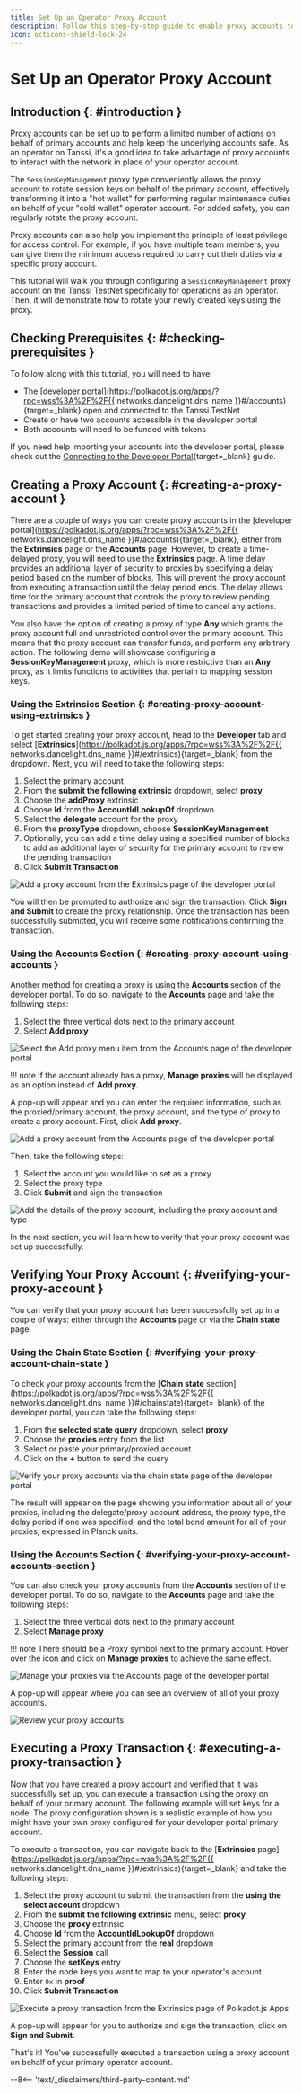 ```yaml
---
title: Set Up an Operator Proxy Account
description: Follow this step-by-step guide to enable proxy accounts to securely perform operational tasks (such as keys rotation) on behalf of your operator account.
icon: octicons-shield-lock-24
---
```


# Set Up an Operator Proxy Account

## Introduction {: #introduction }

Proxy accounts can be set up to perform a limited number of actions on behalf of primary accounts and help keep the underlying accounts safe. As an operator on Tanssi, it's a good idea to take advantage of proxy accounts to interact with the network in place of your operator account.

The `SessionKeyManagement` proxy type conveniently allows the proxy account to rotate session keys on behalf of the primary account, effectively transforming it into a "hot wallet" for performing regular maintenance duties on behalf of your "cold wallet" operator account. For added safety, you can regularly rotate the proxy account.

Proxy accounts can also help you implement the principle of least privilege for access control. For example, if you have multiple team members, you can give them the minimum access required to carry out their duties via a specific proxy account.

This tutorial will walk you through configuring a `SessionKeyManagement` proxy account on the Tanssi TestNet specifically for operations as an operator. Then, it will demonstrate how to rotate your newly created keys using the proxy.

## Checking Prerequisites {: #checking-prerequisites }

To follow along with this tutorial, you will need to have:

- The [developer portal](https://polkadot.js.org/apps/?rpc=wss%3A%2F%2F{{ networks.dancelight.dns_name }}#/accounts){target=\_blank} open and connected to the Tanssi TestNet
- Create or have two accounts accessible in the developer portal
- Both accounts will need to be funded with tokens

If you need help importing your accounts into the developer portal, please check out the [Connecting to the Developer Portal](/builders/toolkit/substrate-api/wallets/talisman/#connecting-to-polkadotjs){target=\_blank} guide.

## Creating a Proxy Account {: #creating-a-proxy-account }

There are a couple of ways you can create proxy accounts in the [developer portal](https://polkadot.js.org/apps/?rpc=wss%3A%2F%2F{{ networks.dancelight.dns_name }}#/accounts){target=\_blank}, either from the **Extrinsics** page or the **Accounts** page. However, to create a time-delayed proxy, you will need to use the **Extrinsics** page. A time delay provides an additional layer of security to proxies by specifying a delay period based on the number of blocks. This will prevent the proxy account from executing a transaction until the delay period ends. The delay allows time for the primary account that controls the proxy to review pending transactions and provides a limited period of time to cancel any actions.

You also have the option of creating a proxy of type **Any** which grants the proxy account full and unrestricted control over the primary account. This means that the proxy account can transfer funds, and perform any arbitrary action. The following demo will showcase configuring a **SessionKeyManagement** proxy, which is more restrictive than an **Any** proxy, as it limits functions to activities that pertain to mapping session keys.

### Using the **Extrinsics** Section {: #creating-proxy-account-using-extrinsics }

To get started creating your proxy account, head to the **Developer** tab and select [**Extrinsics**](https://polkadot.js.org/apps/?rpc=wss%3A%2F%2F{{ networks.dancelight.dns_name }}#/extrinsics){target=\_blank} from the dropdown. Next, you will need to take the following steps:

1. Select the primary account
2. From the **submit the following extrinsic** dropdown, select **proxy**
3. Choose the **addProxy** extrinsic
4. Choose **Id** from the **AccountIdLookupOf** dropdown
5. Select the **delegate** account for the proxy
6. From the **proxyType** dropdown, choose **SessionKeyManagement**
7. Optionally, you can add a time delay using a specified number of blocks to add an additional layer of security for the primary account to review the pending transaction
8. Click **Submit Transaction**

![Add a proxy account from the Extrinsics page of the developer portal](/images/node-operators/validators/operational-tasks/proxy-accounts/proxy-accounts-1.webp)

You will then be prompted to authorize and sign the transaction. Click **Sign and Submit** to create the proxy relationship. Once the transaction has been successfully submitted, you will receive some notifications confirming the transaction.

### Using the Accounts Section {: #creating-proxy-account-using-accounts }

Another method for creating a proxy is using the **Accounts** section of the developer portal. To do so, navigate to the **Accounts** page and take the following steps:

1. Select the three vertical dots next to the primary account
2. Select **Add proxy**

![Select the Add proxy menu item from the Accounts page of the developer portal](/images/node-operators/validators/operational-tasks/proxy-accounts/proxy-accounts-2.webp)

!!! note
    If the account already has a proxy, **Manage proxies** will be displayed as an option instead of **Add proxy**.

A pop-up will appear and you can enter the required information, such as the proxied/primary account, the proxy account, and the type of proxy to create a proxy account. First, click **Add proxy**.

![Add a proxy account from the Accounts page of the developer portal](/images/node-operators/validators/operational-tasks/proxy-accounts/proxy-accounts-3.webp)

Then, take the following steps:

1. Select the account you would like to set as a proxy
2. Select the proxy type
3. Click **Submit** and sign the transaction

![Add the details of the proxy account, including the proxy account and type](/images/node-operators/validators/operational-tasks/proxy-accounts/proxy-accounts-4.webp)

In the next section, you will learn how to verify that your proxy account was set up successfully.

## Verifying Your Proxy Account {: #verifying-your-proxy-account }

You can verify that your proxy account has been successfully set up in a couple of ways: either through the **Accounts** page or via the **Chain state** page.

### Using the **Chain State** Section {: #verifying-your-proxy-account-chain-state }

To check your proxy accounts from the [**Chain state** section](https://polkadot.js.org/apps/?rpc=wss%3A%2F%2F{{ networks.dancelight.dns_name }}#/chainstate){target=\_blank} of the developer portal, you can take the following steps:

1. From the **selected state query** dropdown, select **proxy**
2. Choose the **proxies** entry from the list
3. Select or paste your primary/proxied account
4. Click on the **+** button to send the query

![Verify your proxy accounts via the chain state page of the developer portal](/images/node-operators/validators/operational-tasks/proxy-accounts/proxy-accounts-5.webp)

The result will appear on the page showing you information about all of your proxies, including the delegate/proxy account address, the proxy type, the delay period if one was specified, and the total bond amount for all of your proxies, expressed in Planck units.

### Using the Accounts Section {: #verifying-your-proxy-account-accounts-section }

You can also check your proxy accounts from the **Accounts** section of the developer portal. To do so, navigate to the **Accounts** page and take the following steps:

1. Select the three vertical dots next to the primary account
2. Select **Manage proxy**

!!! note
    There should be a Proxy symbol next to the primary account. Hover over the icon and click on **Manage proxies** to achieve the same effect.

![Manage your proxies via the Accounts page of the developer portal](/images/node-operators/validators/operational-tasks/proxy-accounts/proxy-accounts-6.webp)

A pop-up will appear where you can see an overview of all of your proxy accounts.

![Review your proxy accounts](/images/node-operators/validators/operational-tasks/proxy-accounts/proxy-accounts-7.webp)

## Executing a Proxy Transaction {: #executing-a-proxy-transaction }

Now that you have created a proxy account and verified that it was successfully set up, you can execute a transaction using the proxy on behalf of your primary account. The following example will set keys for a node. The proxy configuration shown is a realistic example of how you might have your own proxy configured for your developer portal primary account.

To execute a transaction, you can navigate back to the [**Extrinsics** page](https://polkadot.js.org/apps/?rpc=wss%3A%2F%2F{{ networks.dancelight.dns_name }}#/extrinsics){target=\_blank} and take the following steps:

1. Select the proxy account to submit the transaction from the **using the select account** dropdown
2. From the **submit the following extrinsic** menu, select **proxy**
3. Choose the **proxy** extrinsic
4. Choose **Id** from the **AccountIdLookupOf** dropdown
5. Select the primary account from the **real** dropdown
6. Select the **Session** call
7. Choose the **setKeys** entry
8. Enter the node keys you want to map to your operator's account
9. Enter `0x` in **proof**
10. Click **Submit Transaction**

![Execute a proxy transaction from the Extrinsics page of Polkadot.js Apps](/images/node-operators/validators/operational-tasks/proxy-accounts/proxy-accounts-8.webp)

A pop-up will appear for you to authorize and sign the transaction, click on **Sign and Submit**.

That's it! You've successfully executed a transaction using a proxy account on behalf of your primary operator account.

--8<-- 'text/_disclaimers/third-party-content.md'
